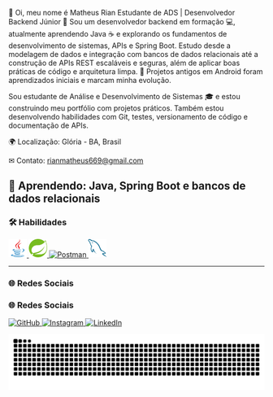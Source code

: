 👋 Oi, meu nome é Matheus Rian
Estudante de ADS | Desenvolvedor Backend Júnior 🚀
Sou um desenvolvedor backend em formação 💻, atualmente aprendendo Java ☕ e explorando os fundamentos de desenvolvimento de sistemas, APIs e Spring Boot.
Estudo desde a modelagem de dados e integração com bancos de dados relacionais até a construção de APIs REST escaláveis e seguras, além de aplicar boas práticas de código e arquitetura limpa.
📂 Projetos antigos em Android foram aprendizados iniciais e marcam minha evolução. 

Sou estudante de Análise e Desenvolvimento de Sistemas 🎓 e estou construindo meu portfólio com projetos práticos. Também estou desenvolvendo habilidades com Git, testes, versionamento de código e documentação de APIs.

🌍 Localização: Glória - BA, Brasil

✉ Contato: rianmatheus669@gmail.com

🧠 Aprendendo: Java, Spring Boot e bancos de dados relacionais
---

### 🛠 Habilidades

<p align="left">
  <a href="https://www.java.com/" target="_blank" rel="noreferrer">
    <img src="https://raw.githubusercontent.com/devicons/devicon/master/icons/java/java-original.svg" width="36" height="36" alt="Java" />
  </a>
  <a href="https://spring.io/projects/spring-boot" target="_blank" rel="noreferrer">
    <img src="https://raw.githubusercontent.com/devicons/devicon/master/icons/spring/spring-original.svg" width="36" height="36" alt="Spring Boot" />
  </a>
  <a href="https://www.postman.com/" target="_blank" rel="noreferrer">
    <img src="https://www.vectorlogo.zone/logos/getpostman/getpostman-icon.svg" width="36" height="36" alt="Postman" />
  </a>
  <a href="https://www.mysql.com/" target="_blank" rel="noreferrer">
    <img src="https://raw.githubusercontent.com/devicons/devicon/master/icons/mysql/mysql-original.svg" width="36" height="36" alt="SQL" />
  </a>
</p>


---

### 🌐 Redes Sociais

### 🌐 Redes Sociais

<p align="left">
  <a href="https://github.com/matheusrian" target="_blank" rel="noreferrer">
    <img src="https://raw.githubusercontent.com/danielcranney/readme-generator/main/public/icons/socials/github.svg" width="32" height="32" alt="GitHub" />
  </a>
  <a href="https://www.instagram.com/rian144hz" target="_blank" rel="noreferrer">
    <img src="https://raw.githubusercontent.com/danielcranney/readme-generator/main/public/icons/socials/instagram.svg" width="32" height="32" alt="Instagram" />
  </a>
  <a href="https://www.linkedin.com/in/matheus-souza7" target="_blank" rel="noreferrer">
    <img src="https://raw.githubusercontent.com/danielcranney/readme-generator/main/public/icons/socials/linkedin.svg" width="32" height="32" alt="LinkedIn" />
  </a>
</p>

  <img src="https://raw.githubusercontent.com/Rian144hz/Rian144hz/output/snake.svg" alt="Snake animation" />

###


